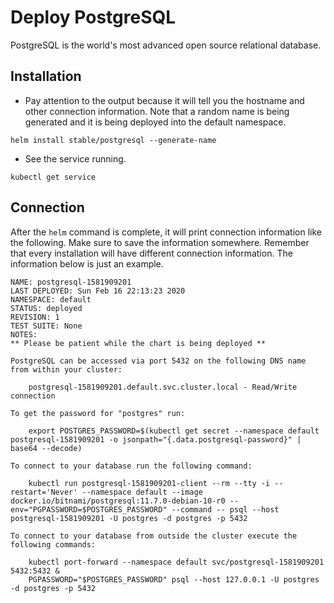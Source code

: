# Deploy PostgreSQL

PostgreSQL is the world's most advanced open source relational database. 

## Installation

* Pay attention to the output because it will tell you the hostname and other connection information. Note that a random name is being generated and it is being deployed into the default namespace.

```
helm install stable/postgresql --generate-name
```

* See the service running.

```
kubectl get service
```

## Connection

After the `helm` command is complete, it will print connection information like the following. Make sure to save the information somewhere. Remember that every installation will have different connection information. The information below is just an example.

```
NAME: postgresql-1581909201
LAST DEPLOYED: Sun Feb 16 22:13:23 2020
NAMESPACE: default
STATUS: deployed
REVISION: 1
TEST SUITE: None
NOTES:
** Please be patient while the chart is being deployed **

PostgreSQL can be accessed via port 5432 on the following DNS name from within your cluster:

    postgresql-1581909201.default.svc.cluster.local - Read/Write connection

To get the password for "postgres" run:

    export POSTGRES_PASSWORD=$(kubectl get secret --namespace default postgresql-1581909201 -o jsonpath="{.data.postgresql-password}" | base64 --decode)

To connect to your database run the following command:

    kubectl run postgresql-1581909201-client --rm --tty -i --restart='Never' --namespace default --image docker.io/bitnami/postgresql:11.7.0-debian-10-r0 --env="PGPASSWORD=$POSTGRES_PASSWORD" --command -- psql --host postgresql-1581909201 -U postgres -d postgres -p 5432

To connect to your database from outside the cluster execute the following commands:

    kubectl port-forward --namespace default svc/postgresql-1581909201 5432:5432 &
    PGPASSWORD="$POSTGRES_PASSWORD" psql --host 127.0.0.1 -U postgres -d postgres -p 5432
```
